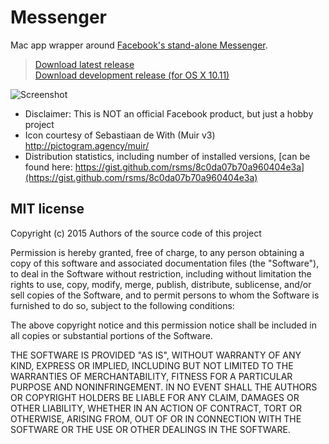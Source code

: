 # Messenger

Mac app wrapper around [Facebook's stand-alone Messenger](https://www.messenger.com/).

> [Download latest release](http://fbmacmessenger.rsms.me/)<br>
> [Download development release (for OS X 10.11)](http://fbmacmessenger.rsms.me/dist/Messenger-dev.zip)

![Screenshot](http://fbmacmessenger.rsms.me/screenshot.png)

- Disclaimer: This is NOT an official Facebook product, but just a hobby project
- Icon courtesy of Sebastiaan de With (Muir v3) <http://pictogram.agency/muir/>
- Distribution statistics, including number of installed versions, [can be found here: https://gist.github.com/rsms/8c0da07b70a960404e3a](https://gist.github.com/rsms/8c0da07b70a960404e3a)

## MIT license

Copyright (c) 2015 Authors of the source code of this project

Permission is hereby granted, free of charge, to any person obtaining a copy
of this software and associated documentation files (the "Software"), to deal
in the Software without restriction, including without limitation the rights
to use, copy, modify, merge, publish, distribute, sublicense, and/or sell
copies of the Software, and to permit persons to whom the Software is
furnished to do so, subject to the following conditions:

The above copyright notice and this permission notice shall be included in
all copies or substantial portions of the Software.

THE SOFTWARE IS PROVIDED "AS IS", WITHOUT WARRANTY OF ANY KIND, EXPRESS OR
IMPLIED, INCLUDING BUT NOT LIMITED TO THE WARRANTIES OF MERCHANTABILITY,
FITNESS FOR A PARTICULAR PURPOSE AND NONINFRINGEMENT. IN NO EVENT SHALL THE
AUTHORS OR COPYRIGHT HOLDERS BE LIABLE FOR ANY CLAIM, DAMAGES OR OTHER
LIABILITY, WHETHER IN AN ACTION OF CONTRACT, TORT OR OTHERWISE, ARISING FROM,
OUT OF OR IN CONNECTION WITH THE SOFTWARE OR THE USE OR OTHER DEALINGS IN
THE SOFTWARE.
